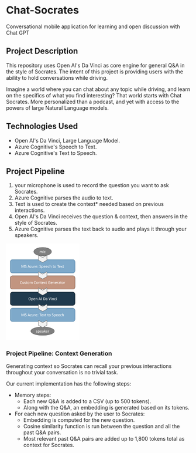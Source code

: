# Chat-Socrates
Conversational mobile application for learning and open discussion with Chat GPT

## Project Description

This repository uses Open AI's Da Vinci as core engine for general Q&A in the
style of Socrates. The intent of this project is providing users with the
ability to hold conversations while driving.

Imagine a world where you can chat about any topic while driving, and learn
on the specifics of what you find interesting? That world starts with Chat Socrates.
More personalized than a podcast, and yet with access to the powers of large
Natural Language models.

## Technologies Used

- Open AI's Da Vinci, Large Language Model.
- Azure Cognitive's Speech to Text.
- Azure Cognitive's Text to Speech.


## Project Pipeline

1. your microphone is used to record the question you want to ask Socrates.
2. Azure Cognitive parses the audio to text.
3. Text is used to create the context* needed based on previous interactions.
4. Open AI's Da Vinci receives the question & context, then answers in the style of Socrates.
5. Azure Cognitive parses the text back to audio and plays it through your speakers.

<img src="model_overview.png" alt="Model overview visual from the steps displayed below" width="200"/>

### Project Pipeline: Context Generation

Generating context so Socrates can recall your previous interactions throughout your
conversation is no trivial task.

Our current implementation has the following steps:
- Memory steps:
  - Each new Q&A is added to a CSV (up to 500 tokens).
  - Along with the Q&A, an embedding is generated based on its tokens.
- For each new question asked by the user to Socrates:
  - Embedding is computed for the new question.
  - Cosine similarity function is run between the question and all the past Q&A pairs.
  - Most relevant past Q&A pairs are added up to 1,800 tokens total as context for Socrates.


